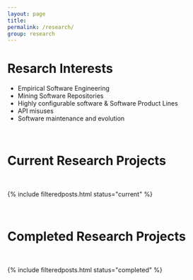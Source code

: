 ```yaml
---
layout: page
title:
permalink: /research/
group: research
---
```


# Resarch Interests #

* Empirical Software Engineering
* Mining Software Repositories
* Highly configurable software & Software Product Lines
* API misuses
* Software maintenance and evolution

<div><br/></div>

# Current Research Projects #

<div><br/></div>

{% include filteredposts.html status="current" %}


<div><br/></div>


<h1 id="completed-research-projects">Completed Research Projects</h1>

<div><br/></div>

{% include filteredposts.html status="completed" %}
